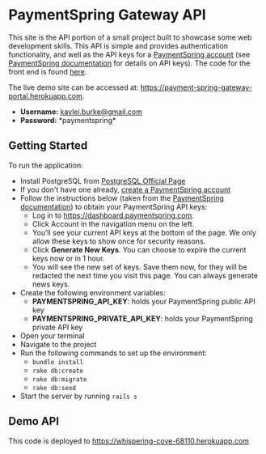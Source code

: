 # PaymentSpring Gateway API
This site is the API portion of a small project built to showcase some web development skills. This API is simple and provides authentication functionality, and well as the API keys for a [PaymentSpring account](https://paymentspring.com/signup) (see [PaymentSpring documentation](https://docs.paymentspring.com) for details on API keys). The code for the front end is found [here](https://github.com/kayleiburke/PaymentSpringGatewayPortal). 

The live demo site can be accessed at: https://payment-spring-gateway-portal.herokuapp.com.  

- **Username:**  kaylei.burke@gmail.com
- **Password:** \*paymentspring*


## Getting Started
To run the application:

- Install PostgreSQL from [PostgreSQL Official Page](https://www.postgresql.org/) 
- If you don't have one already, [create a PaymentSpring account](https://paymentspring.com/signup)
- Follow the instructions below (taken from the [PaymentSpring documentation](https://docs.paymentspring.com)) to obtain your PaymentSpring API keys:
    - Log in to https://dashboard.paymentspring.com.
    - Click Account in the navigation menu on the left.
    - You’ll see your current API keys at the bottom of the page. We only allow these keys to show once for security reasons.
    - Click **Generate New Keys**. You can choose to expire the current keys now or in 1 hour.
    - You will see the new set of keys. Save them now, for they will be redacted the next time you visit this page. You can always generate news keys.
- Create the following environment variables:
    - **PAYMENTSPRING_API_KEY**: holds your PaymentSpring public API key 
    - **PAYMENTSPRING_PRIVATE_API_KEY**: holds your PaymentSpring private API key
- Open your terminal
- Navigate to the project
- Run the following commands to set up the environment:
    - `bundle install`
    - `rake db:create`
    - `rake db:migrate`
    - `rake db:seed`
- Start the server by running `rails s`

## Demo API
This code is deployed to https://whispering-cove-68110.herokuapp.com

